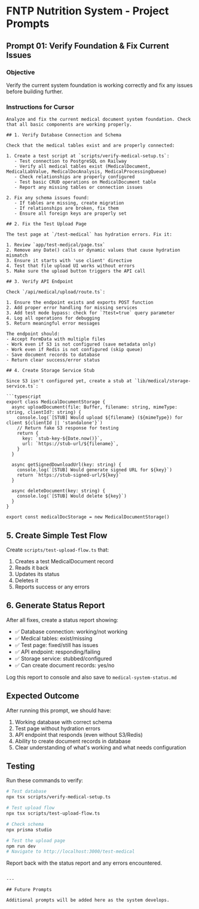 # FNTP Nutrition System - Project Prompts

## Prompt 01: Verify Foundation & Fix Current Issues

### Objective
Verify the current system foundation is working correctly and fix any issues before building further.

### Instructions for Cursor

```
Analyze and fix the current medical document system foundation. Check that all basic components are working properly.

## 1. Verify Database Connection and Schema

Check that the medical tables exist and are properly connected:

1. Create a test script at `scripts/verify-medical-setup.ts`:
   - Test connection to PostgreSQL on Railway
   - Verify all medical tables exist (MedicalDocument, MedicalLabValue, MedicalDocAnalysis, MedicalProcessingQueue)
   - Check relationships are properly configured
   - Test basic CRUD operations on MedicalDocument table
   - Report any missing tables or connection issues

2. Fix any schema issues found:
   - If tables are missing, create migration
   - If relationships are broken, fix them
   - Ensure all foreign keys are properly set

## 2. Fix the Test Upload Page

The test page at `/test-medical` has hydration errors. Fix it:

1. Review `app/test-medical/page.tsx`
2. Remove any Date() calls or dynamic values that cause hydration mismatch
3. Ensure it starts with 'use client' directive
4. Test that file upload UI works without errors
5. Make sure the upload button triggers the API call

## 3. Verify API Endpoint

Check `/api/medical/upload/route.ts`:

1. Ensure the endpoint exists and exports POST function
2. Add proper error handling for missing services
3. Add test mode bypass: check for `?test=true` query parameter
4. Log all operations for debugging
5. Return meaningful error messages

The endpoint should:
- Accept FormData with multiple files
- Work even if S3 is not configured (save metadata only)
- Work even if Redis is not configured (skip queue)
- Save document records to database
- Return clear success/error status

## 4. Create Storage Service Stub

Since S3 isn't configured yet, create a stub at `lib/medical/storage-service.ts`:

```typescript
export class MedicalDocumentStorage {
  async uploadDocument(file: Buffer, filename: string, mimeType: string, clientId?: string) {
    console.log(`[STUB] Would upload ${filename} (${mimeType}) for client ${clientId || 'standalone'}`)
    // Return fake S3 response for testing
    return {
      key: `stub-key-${Date.now()}`,
      url: `https://stub-url/${filename}`,
    }
  }

  async getSignedDownloadUrl(key: string) {
    console.log(`[STUB] Would generate signed URL for ${key}`)
    return `https://stub-signed-url/${key}`
  }

  async deleteDocument(key: string) {
    console.log(`[STUB] Would delete ${key}`)
  }
}

export const medicalDocStorage = new MedicalDocumentStorage()
```

## 5. Create Simple Test Flow

Create `scripts/test-upload-flow.ts` that:
1. Creates a test MedicalDocument record
2. Reads it back
3. Updates its status
4. Deletes it
5. Reports success or any errors

## 6. Generate Status Report

After all fixes, create a status report showing:
- ✅ Database connection: working/not working
- ✅ Medical tables: exist/missing
- ✅ Test page: fixed/still has issues  
- ✅ API endpoint: responding/failing
- ✅ Storage service: stubbed/configured
- ✅ Can create document records: yes/no

Log this report to console and also save to `medical-system-status.md`

## Expected Outcome

After running this prompt, we should have:
1. Working database with correct schema
2. Test page without hydration errors
3. API endpoint that responds (even without S3/Redis)
4. Ability to create document records in database
5. Clear understanding of what's working and what needs configuration

## Testing

Run these commands to verify:
```bash
# Test database
npx tsx scripts/verify-medical-setup.ts

# Test upload flow
npx tsx scripts/test-upload-flow.ts

# Check schema
npx prisma studio

# Test the upload page
npm run dev
# Navigate to http://localhost:3000/test-medical
```

Report back with the status report and any errors encountered.
```

---

## Future Prompts

Additional prompts will be added here as the system develops.

